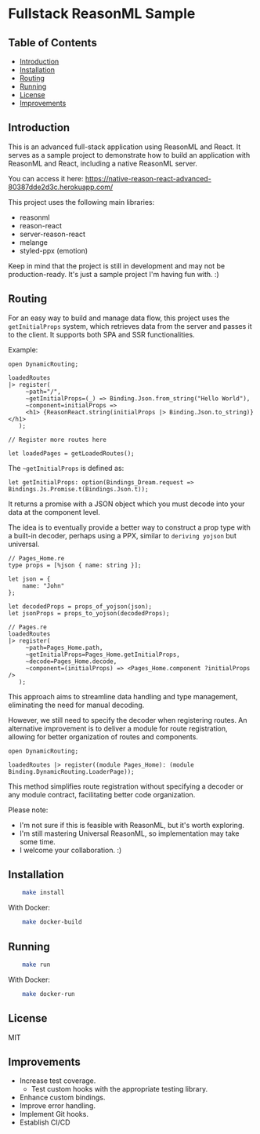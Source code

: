# Fullstack ReasonML Sample

## Table of Contents

- [Introduction](#introduction)
- [Installation](#installation)
- [Routing](#routing)
- [Running](#running)
- [License](#license)
- [Improvements](#improvements)

## Introduction

This is an advanced full-stack application using ReasonML and React. It serves as a sample project to demonstrate how to build an application with ReasonML and React, including a native ReasonML server.

You can access it here: https://native-reason-react-advanced-80387dde2d3c.herokuapp.com/

This project uses the following main libraries:

- reasonml
- reason-react
- server-reason-react
- melange
- styled-ppx (emotion)

Keep in mind that the project is still in development and may not be production-ready. It's just a sample project I'm having fun with. :)

## Routing

For an easy way to build and manage data flow, this project uses the `getInitialProps` system, which retrieves data from the server and passes it to the client. It supports both SPA and SSR functionalities.

Example:
```reason
open DynamicRouting;

loadedRoutes
|> register(
     ~path="/",
     ~getInitialProps=(_) => Binding.Json.from_string("Hello World"),
     ~component=initialProps =>
     <h1> {ReasonReact.string(initialProps |> Binding.Json.to_string)} </h1>
   );
   
// Register more routes here

let loadedPages = getLoadedRoutes();
```

The `~getInitialProps` is defined as:
```reason
let getInitialProps: option(Bindings_Dream.request => Bindings.Js.Promise.t(Bindings.Json.t));
```

It returns a promise with a JSON object which you must decode into your data at the component level.

The idea is to eventually provide a better way to construct a prop type with a built-in decoder, perhaps using a PPX, similar to `deriving yojson` but universal.

```reason
// Pages_Home.re
type props = [%json { name: string }];

let json = {
    name: "John"
};

let decodedProps = props_of_yojson(json);
let jsonProps = props_to_yojson(decodedProps);

// Pages.re
loadedRoutes
|> register(
     ~path=Pages_Home.path,
     ~getInitialProps=Pages_Home.getInitialProps,
     ~decode=Pages_Home.decode,
     ~component=(initialProps) => <Pages_Home.component ?initialProps />
   );
```

This approach aims to streamline data handling and type management, eliminating the need for manual decoding.

However, we still need to specify the decoder when registering routes. An alternative improvement is to deliver a module for route registration, allowing for better organization of routes and components.

```reason
open DynamicRouting;

loadedRoutes |> register((module Pages_Home): (module Binding.DynamicRouting.LoaderPage));
```

This method simplifies route registration without specifying a decoder or any module contract, facilitating better code organization.

Please note:
- I'm not sure if this is feasible with ReasonML, but it's worth exploring.
- I'm still mastering Universal ReasonML, so implementation may take some time.
- I welcome your collaboration. :)

## Installation

```sh
    make install
```

With Docker:

```sh
    make docker-build
```

## Running

```sh
    make run
```

With Docker:

```sh
    make docker-run
```

## License

MIT

## Improvements

- Increase test coverage.
    - Test custom hooks with the appropriate testing library.
- Enhance custom bindings.
- Improve error handling.
- Implement Git hooks.
- Establish CI/CD
